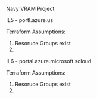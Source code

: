 Navy VRAM Project

IL5 - portl.azure.us

Terraform Assumptions:
1. Resoruce Groups exist
2. 



IL6 - portal.azure.microsoft.scloud 

Terraform Assumptions:
1. Resoruce Groups exist
2. 
